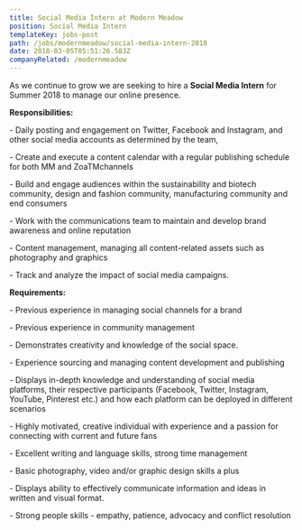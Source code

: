 ```yaml
---
title: Social Media Intern at Modern Meadow
position: Social Media Intern
templateKey: jobs-post
path: /jobs/modernmeadow/social-media-intern-2018
date: 2018-03-05T05:51:26.583Z
companyRelated: /modernmeadow
---
```

As we continue to grow we are seeking to hire a **Social Media Intern** for Summer 2018 to manage our online presence.



**Responsibilities:**

\- Daily posting and engagement on Twitter, Facebook and Instagram, and other social media accounts as determined by the team,

\- Create and execute a content calendar with a regular publishing schedule for both MM and ZoaTMchannels

\- Build and engage audiences within the sustainability and biotech community, design and fashion community, manufacturing community and end consumers

\- Work with the communications team to maintain and develop brand awareness and online reputation

\- Content management, managing all content-related assets such as photography and graphics

\- Track and analyze the impact of social media campaigns.



**Requirements:**

\- Previous experience in managing social channels for a brand

\- Previous experience in community management

\- Demonstrates creativity and knowledge of the social space.

\- Experience sourcing and managing content development and publishing

\- Displays in-depth knowledge and understanding of social media platforms, their respective participants (Facebook, Twitter, Instagram, YouTube, Pinterest etc.) and how each platform can be deployed in different scenarios

\- Highly motivated, creative individual with experience and a passion for connecting with current and future fans

\- Excellent writing and language skills, strong time management

\- Basic photography, video and/or graphic design skills a plus

\- Displays ability to effectively communicate information and ideas in written and visual format.

\- Strong people skills - empathy, patience, advocacy and conflict resolution
